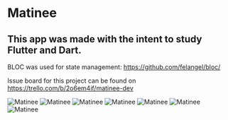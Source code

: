 # Matinee

## This app was made with the intent to study Flutter and Dart.

BLOC was used for state management: https://github.com/felangel/bloc/

Issue board for this project can be found on https://trello.com/b/2o6em4if/matinee-dev

![Matinee](https://i.imgur.com/Qev7njW.png) 
![Matinee](https://i.imgur.com/zPnKxpq.png) 
![Matinee](https://i.imgur.com/hu5RSXU.png) 
![Matinee](https://i.imgur.com/3FMSiyt.png) 
![Matinee](https://i.imgur.com/pxFjt5h.png) 
![Matinee](https://i.imgur.com/vrAo68r.png) 
![Matinee](https://i.imgur.com/w4ImyVE.png) 
